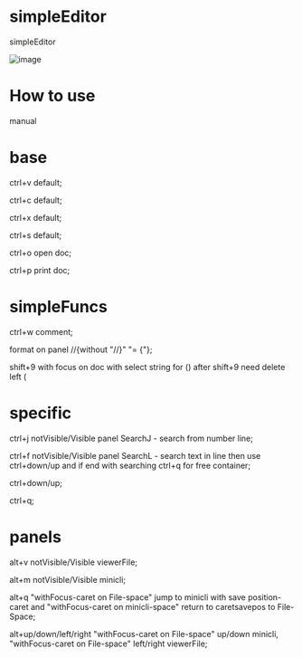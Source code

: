 # simpleEditor
simpleEditor

![image](https://github.com/user-attachments/assets/a7b2799b-eeea-4b04-a712-4895040dc555)



# How to use
manual

# base

ctrl+v default;

ctrl+c default;

ctrl+x default;

ctrl+s default;

ctrl+o open doc;

ctrl+p print doc;

# simpleFuncs

ctrl+w comment;

format on panel //{without "//}" "= {"};

shift+9 with focus on doc with select string for () after shift+9 need delete left (

# specific

ctrl+j notVisible/Visible panel SearchJ - search from number line;

ctrl+f notVisible/Visible panel SearchL - search text in line then use ctrl+down/up and if end with searching ctrl+q for free container;

ctrl+down/up;

ctrl+q;




# panels

alt+v notVisible/Visible viewerFile;

alt+m notVisible/Visible minicli;

alt+q "withFocus-caret on File-space" jump to minicli with save position-caret and "withFocus-caret on minicli-space" return to caretsavepos to File-Space;

alt+up/down/left/right "withFocus-caret on File-space" up/down minicli, "withFocus-caret on File-space" left/right viewerFile;


